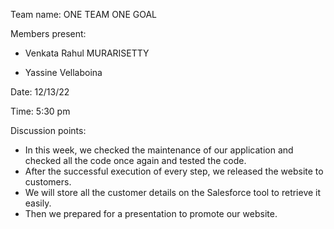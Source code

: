 
Team name: ONE TEAM ONE GOAL

Members present:  
   * Venkata Rahul MURARISETTY
   
   * Yassine Vellaboina

Date: 12/13/22

Time:  5:30 pm

Discussion points: 

*  In this week, we checked the maintenance of our application and checked all the code once again and tested the code.
*  After the successful execution of every step, we released the website to customers.
*  We will store all the customer details on the Salesforce tool to retrieve it easily.
*  Then we prepared for a presentation to promote our website.



